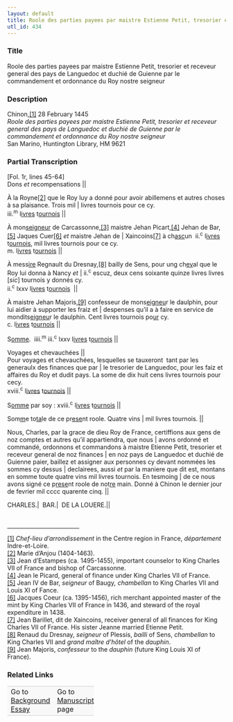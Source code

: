```yaml
---  
layout: default  
title: Roole des parties payees par maistre Estienne Petit, tresorier et receveur general des pays de Languedoc et duchié de Guienne par le commandement et ordonnance du Roy nostre seigneur  
utl_id: 434
---
```


### Title

Roole des parties payees par maistre Estienne Petit, tresorier et receveur general des pays de Languedoc et duchié de Guienne par le commandement et ordonnance du Roy nostre seigneur

### Description

<p>Chinon,<a href="#_ftn1" name="_ftnref1" title="" id="_ftnref1">[1]</a> 28 February 1445<br /><em>Roole des parties payees par maistre Estienne Petit, tresorier et receveur general des pays de Languedoc et duchié de Guienne par le commandement et ordonnance du Roy nostre seigneur</em><br />
San Marino, Huntington Library, HM 9621</p>



### Partial Transcription

<p>[Fol. 1r, lines 45-64]<br />
Dons <em>et</em> recompensations ||</p>
<p>À la Royne<a href="#_ftn2" name="_ftnref2" title="" id="_ftnref2">[2]</a> que le Roy luy a donné pour avoir abillemens et autres choses à sa plaisance. Trois mil | livres tournois pour ce cy.<br />
iii.<sup>m</sup> l<u>ivres</u> t<u>ournois</u> ||</p>
<p>À mon<u>seigneur</u> de Carcassonne,<a href="#_ftn3" name="_ftnref3" title="" id="_ftnref3">[3]</a> maistre Jehan Picart,<a href="#_ftn4" name="_ftnref4" title="" id="_ftnref4">[4]</a> Jehan de Bar,<a href="#_ftn5" name="_ftnref5" title="" id="_ftnref5">[5]</a> Jaques Cuer<a href="#_ftn6" name="_ftnref6" title="" id="_ftnref6">[6]</a> <em>et</em> maistre Jehan de | Xaincoins<a href="#_ftn7" name="_ftnref7" title="" id="_ftnref7">[7]</a> à ch<u>asc</u>un  ii.<sup>c</sup> l<u>ivres</u> t<u>ournois</u>, mil livres tournois pour ce cy.<br />
m. l<u>ivres</u> t<u>ournois</u> ||</p>
<p>À mess<u>ire</u> Regnault du Dresnay,<a href="#_ftn8" name="_ftnref8" title="" id="_ftnref8">[8]</a> bailly de Sens, pour ung ch<u>ev</u>al que le Roy lui donna à Nancy <em>et</em> | ii.<sup>c</sup> escuz, deux cens soixante quinze livres livres [<em>sic</em>] tournois y donnés cy.   <br />
ii.<sup>c</sup> lxxv l<u>ivres</u> t<u>ournois</u>  ||</p>
<p>À maistre Jehan Majoris,<a href="#_ftn9" name="_ftnref9" title="" id="_ftnref9">[9]</a> confesseur de mons<u>eigneu</u>r le daulphin, pour lui aidier à supporter les fraiz et | despenses qu’il a à faire en service de mondits<u>eigneu</u>r le daulphin. Cent livres tournois po<u>ur</u> cy.       <br />
c. l<u>ivres</u> t<u>ournois</u> ||</p>
<p>S<u>omme</u>.  iiii.<sup>m</sup> iii.<sup>c</sup> lxxv l<u>ivres</u> t<u>ournois</u> ||</p>

<p>Voyages et chevauchées ||<br />
Pour voyages et chevauchées, lesquelles se tauxeront  tant par les generaulx des finances que par | le tresorier de Languedoc, pour les faiz et affaires du Roy et dudit pays. La some de dix huit cens livres tournois pour cecy.<br />
xviii.<sup>c</sup> l<u>ivres</u> t<u>ournois</u> ||</p>
<p>S<u>omme</u> par soy : xviii.<sup>c</sup> l<u>ivres</u> t<u>ournois</u> ||</p>
<p>Som<u>m</u>e to<u>ta</u>le de ce pr<u>ese</u>nt roole. Quatre vins | mil livres tournois. ||</p>
<p>Nous, Charles, par la grace de dieu Roy de France, certiffions aux gens de noz comptes et autres qu’il appartiendra, que nous | avons ordonné et commandé, ordonnons et commandons à maistre Etienne Petit, tresorier et receveur general de noz finances | en noz pays de Languedoc et duchié de Guienne paier, baillez et assigner aux personnes cy devant nommées les sommes cy dessus | declairees, aussi <em>et</em> par la maniere que dit est, montans en somme toute quatre vins mil livres tournois. En tesmoing | de ce nous avons signé ce p<u>rese</u>nt roole de not<u>re</u> main. Donné à Chinon le dernier jour de fevrier mil cccc quarente cinq. ||</p>
<p>CHARLES.|  BAR.|  DE LA LOUERE.||</p>
<div> 
<hr align="left" size="1" width="33%" /><div id="ftn1"><a href="#_ftnref1" name="_ftn1" title="" id="_ftn1">[1]</a> <em>C</em><em>hef-lieu d’arrondissement</em> in the Centre region in France, <em>département</em> Indre-et-Loire.</div>
<div id="ftn2"><a href="#_ftnref2" name="_ftn2" title="" id="_ftn2">[2]</a> Marie d’Anjou (1404-1463).</div>
<div id="ftn3"><a href="#_ftnref3" name="_ftn3" title="" id="_ftn3">[3]</a> Jean d’Estampes (ca. 1495-1455), important counselor to King Charles VII of France and bishop of Carcassonne.</div>
<div id="ftn4"><a href="#_ftnref4" name="_ftn4" title="" id="_ftn4">[4]</a> Jean le Picard, general of finance under King Charles VII of France.</div>
<div id="ftn5"><a href="#_ftnref5" name="_ftn5" title="" id="_ftn5">[5]</a> Jean IV de Bar, <em>seigneur</em> of Baugy<em>, chambellan</em> to King Charles VII and Louis XI of Fance.</div>
<div id="ftn6"><a href="#_ftnref6" name="_ftn6" title="" id="_ftn6">[6]</a> Jacques Coeur (ca. 1395-1456), rich merchant appointed master of the mint by King Charles VII of France in 1436, and steward of the royal expenditure in 1438.</div>
<div id="ftn7"><a href="#_ftnref7" name="_ftn7" title="" id="_ftn7">[7]</a> Jean Barillet, dit de Xaincoins, receiver general of all finances for King Charles VII of France. His sister Jeanne married Etienne Petit.</div>
<div id="ftn8"><a href="#_ftnref8" name="_ftn8" title="" id="_ftn8">[8]</a> Renaud du Dresnay, <em>seigneur</em> of Plessis, <em>bailli</em> of Sens, <em>chambellan</em> to King Charles VII and <em>grand maître d’hôtel</em> of the <em>dauphin</em>.</div>
<div id="ftn9"><a href="#_ftnref9" name="_ftn9" title="" id="_ftn9">[9]</a> Jean Majoris, <em>confesseur</em> to the <em>dauphin</em> (future King Louis XI of France).</div>
</div>



### Related Links

<table border="0.5" cellpadding="1" cellspacing="1" style="width: 200px; background-color:#F8F8F8;">
    <tbody style="border-color:#ccc">
        <tr style="border-color:#ccc">
            <td>Go to <a href="https://french.newberry.t-pen.org/essay/434" target="_blank">Background Essay</a></td>
            <td>Go to <a href="https://french.newberry.t-pen.org/www/record.html?id=434" target="_blank">Manuscript</a> page</td>
        </tr>
    </tbody>
</table>
